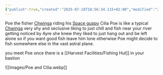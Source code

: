 ```yaml
---
{"publish":true,"created":"2025-07-18T18:56:34.115+02:00","modified":"2025-07-18T17:55:31.134+02:00","cssclasses":""}
---
```


Poe the fisher [Chwinga](chwinga-astronaut-bam) riding his [Space guppy](space-guppy-bam) Cilia Poe is like a typical [Chwinga](chwinga-astronaut-bam) very shy and seclusive liking to just chill and fish near your river getting noticed by Ayre she knew they liked to just hang out and be left alone so if you want good fish leave him lone otherwise Poe might decide to fish somewhere else in the vast astral plane.

you meet Poe once there is a [[Harvest Facilities/Fishing Hut]] in your bastion

![[Images/Poe and Cilia.webp]]